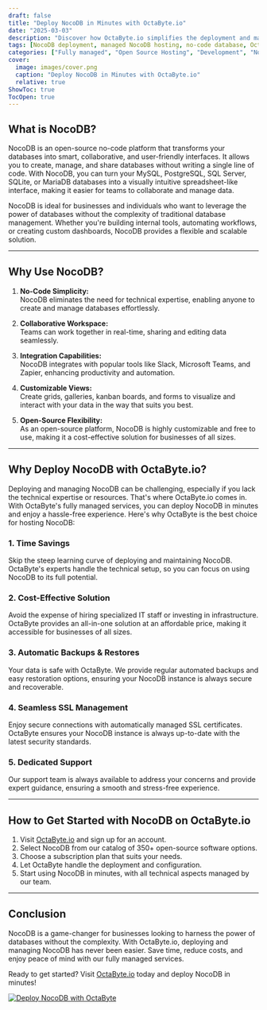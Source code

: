 ```yaml
---
draft: false
title: "Deploy NocoDB in Minutes with OctaByte.io"
date: "2025-03-03"
description: "Discover how OctaByte.io simplifies the deployment and management of NocoDB, a powerful open-source no-code database platform. Save time, reduce costs, and enjoy seamless automation with OctaByte's fully managed services."
tags: [NocoDB deployment, managed NocoDB hosting, no-code database, OctaByte, open-source software hosting, managed IT services, NocoDB benefits, automated backups, SSL management, cost-effective database solutions]
categories: ["Fully managed", "Open Source Hosting", "Development", "Nocode Lowcode", "NocoDB"]
cover:
  image: images/cover.png
  caption: "Deploy NocoDB in Minutes with OctaByte.io"
  relative: true
ShowToc: true
TocOpen: true
---
```



## What is NocoDB?

NocoDB is an open-source no-code platform that transforms your databases into smart, collaborative, and user-friendly interfaces. It allows you to create, manage, and share databases without writing a single line of code. With NocoDB, you can turn your MySQL, PostgreSQL, SQL Server, SQLite, or MariaDB databases into a visually intuitive spreadsheet-like interface, making it easier for teams to collaborate and manage data.

NocoDB is ideal for businesses and individuals who want to leverage the power of databases without the complexity of traditional database management. Whether you're building internal tools, automating workflows, or creating custom dashboards, NocoDB provides a flexible and scalable solution.

---

## Why Use NocoDB?

1. **No-Code Simplicity:**  
   NocoDB eliminates the need for technical expertise, enabling anyone to create and manage databases effortlessly.

2. **Collaborative Workspace:**  
   Teams can work together in real-time, sharing and editing data seamlessly.

3. **Integration Capabilities:**  
   NocoDB integrates with popular tools like Slack, Microsoft Teams, and Zapier, enhancing productivity and automation.

4. **Customizable Views:**  
   Create grids, galleries, kanban boards, and forms to visualize and interact with your data in the way that suits you best.

5. **Open-Source Flexibility:**  
   As an open-source platform, NocoDB is highly customizable and free to use, making it a cost-effective solution for businesses of all sizes.

---

## Why Deploy NocoDB with OctaByte.io?

Deploying and managing NocoDB can be challenging, especially if you lack the technical expertise or resources. That's where OctaByte.io comes in. With OctaByte's fully managed services, you can deploy NocoDB in minutes and enjoy a hassle-free experience. Here's why OctaByte is the best choice for hosting NocoDB:

### 1. **Time Savings**  
   Skip the steep learning curve of deploying and maintaining NocoDB. OctaByte's experts handle the technical setup, so you can focus on using NocoDB to its full potential.

### 2. **Cost-Effective Solution**  
   Avoid the expense of hiring specialized IT staff or investing in infrastructure. OctaByte provides an all-in-one solution at an affordable price, making it accessible for businesses of all sizes.

### 3. **Automatic Backups & Restores**  
   Your data is safe with OctaByte. We provide regular automated backups and easy restoration options, ensuring your NocoDB instance is always secure and recoverable.

### 4. **Seamless SSL Management**  
   Enjoy secure connections with automatically managed SSL certificates. OctaByte ensures your NocoDB instance is always up-to-date with the latest security standards.

### 5. **Dedicated Support**  
   Our support team is always available to address your concerns and provide expert guidance, ensuring a smooth and stress-free experience.

---

## How to Get Started with NocoDB on OctaByte.io

1. Visit [OctaByte.io](https://octabyte.io) and sign up for an account.  
2. Select NocoDB from our catalog of 350+ open-source software options.  
3. Choose a subscription plan that suits your needs.  
4. Let OctaByte handle the deployment and configuration.  
5. Start using NocoDB in minutes, with all technical aspects managed by our team.

---

## Conclusion

NocoDB is a game-changer for businesses looking to harness the power of databases without the complexity. With OctaByte.io, deploying and managing NocoDB has never been easier. Save time, reduce costs, and enjoy peace of mind with our fully managed services.  

Ready to get started? Visit [OctaByte.io](https://octabyte.io) today and deploy NocoDB in minutes!

[![Deploy NocoDB with OctaByte](/images/deploy-on-octabyte.png)](https://octabyte.io/fully-managed-open-source-services/development/nocode-lowcode/nocodb)